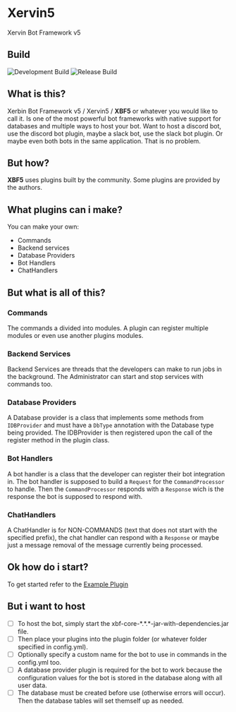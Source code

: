 # Xervin5
Xervin Bot Framework v5

## Build
![Development Build](https://github.com/XervinBF/Xervin5/workflows/Development%20Build/badge.svg)
![Release Build](https://github.com/XervinBF/Xervin5/workflows/Release%20Build/badge.svg)

## What is this?
Xerbin Bot Framework v5 / Xervin5 / **XBF5** or whatever you would like to call it. Is one of the most powerful bot frameworks with native support for databases and multiple ways to host your bot. Want to host a discord bot, use the discord bot plugin, maybe a slack bot, use the slack bot plugin. Or maybe even both bots in the same application. That is no problem. 

## But how?
**XBF5** uses plugins built by the community. Some plugins are provided by the authors.

## What plugins can i make?
You can make your own:
- Commands
- Backend services
- Database Providers
- Bot Handlers
- ChatHandlers

## But what is all of this?

### Commands
The commands a divided into modules. A plugin can register multiple modules or even use another plugins modules.

### Backend Services
Backend Services are threads that the developers can make to run jobs in the background. The Administrator can start and stop services with commands too.

### Database Providers
A Database provider is a class that implements some methods from `IDBProvider` and must have a `DbType` annotation with the Database type being provided. The IDBProvider is then registered upon the call of the register method in the plugin class.

### Bot Handlers
A bot handler is a class that the developer can register their bot integration in. The bot handler is supposed to build a `Request` for the `CommandProcessor` to handle. Then the `CommandProcessor` responds with a `Response` wich is the response the bot is supposed to respond with.

### ChatHandlers
A ChatHandler is for NON-COMMANDS (text that does not start with the specified prefix), the chat handler can respond with a `Response` or maybe just a message removal of the message currently being processed.

## Ok how do i start?
To get started refer to the [Example Plugin](https://github.com/XervinBF/ExamplePlugin)

## But i want to host
- [ ] To host the bot, simply start the xbf-core-\*.\*.\*-jar-with-dependencies.jar file. 
- [ ] Then place your plugins into the plugin folder (or whatever folder specified in config.yml). 
- [ ] Optionally specify a custom name for the bot to use in commands in the config.yml too. 
- [ ] A database provider plugin is required for the bot to work because the configuration values for the bot is stored in the database along with all user data. 
- [ ] The database must be created before use (otherwise errors will occur). Then the database tables will set themself up as needed.
